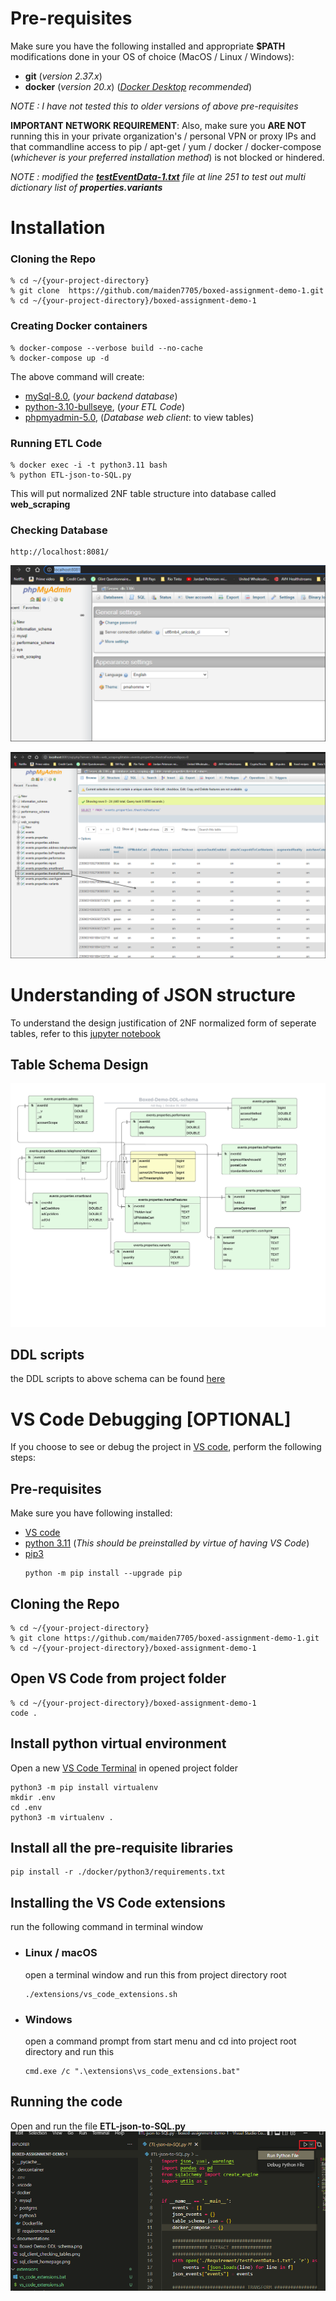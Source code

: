 # Pre-requisites
Make sure you have the following installed and appropriate **$PATH** modifications done in your OS of choice (MacOS / Linux / Windows):

* **git** (_version 2.37.x_)
* **docker** (_version 20.x_) (_[Docker Desktop](https://www.docker.com/products/docker-desktop/) recommended_)

_NOTE : I have not tested this to older versions of above pre-requisites_

__IMPORTANT NETWORK REQUIREMENT__: Also, make sure you **ARE NOT** running this in your private organization's / personal VPN or proxy IPs and that commandline access to pip / apt-get / yum / docker / docker-compose (*whichever is your preferred installation method*) is not blocked or hindered.  

_NOTE : modified the **[testEventData-1.txt](Requirement/testEventData-1.txt)** file at line 251 to test out multi dictionary list of **properties.variants**_
# Installation
### Cloning the Repo
    % cd ~/{your-project-directory}
    % git clone  https://github.com/maiden7705/boxed-assignment-demo-1.git
    % cd ~/{your-project-directory}/boxed-assignment-demo-1
### Creating Docker containers
    % docker-compose --verbose build --no-cache
    % docker-compose up -d
The above command will create:
* [mySql-8.0](https://hub.docker.com/_/mysql), (_your backend database_)
* [python-3.10-bullseye](https://hub.docker.com/_/python), (_your ETL Code_)
* [phpmyadmin-5.0](https://hub.docker.com/_/phpmyadmin), (_Database web client_: to view tables)
### Running ETL Code
    % docker exec -i -t python3.11 bash
    % python ETL-json-to-SQL.py
This will put normalized 2NF table structure into database called **web_scraping**
### Checking Database
    http://localhost:8081/

![sql client homepage](/documentations/sql_client_homepage.png)


![sql client tables](/documentations/sql_client_checking_tables.png)

# Understanding of JSON structure
To understand the design justification of 2NF normalized form of seperate tables, refer to this [jupyter notebook](/Requirement/understanding_json_structure.ipynb)

## Table Schema Design

![Schema Design](/documentations/Boxed-Demo-DDL-schema.png)

## DDL scripts
the DDL scripts to above schema can be found [here](DDL_scripts.sql)

# VS Code Debugging [OPTIONAL]
If you choose to see or debug the project in [VS code](https://code.visualstudio.com/), perform the following steps:

## Pre-requisites
Make sure you have following installed:  

* [VS code](https://code.visualstudio.com/)
* [python 3.11](https://www.python.org/downloads/) (_This should be preinstalled by virtue of having VS Code_)
* [pip3](https://pypi.org/project/pip/)
    ```console
    python -m pip install --upgrade pip
    ```
## Cloning the Repo
    % cd ~/{your-project-directory}
    % git clone https://github.com/maiden7705/boxed-assignment-demo-1.git
    % cd ~/{your-project-directory}/boxed-assignment-demo-1

## Open VS Code from project folder

    % cd ~/{your-project-directory}/boxed-assignment-demo-1
    code .

## Install python virtual environment
Open a new [VS Code Terminal](https://code.visualstudio.com/docs/terminal/basics) in opened project folder

    python3 -m pip install virtualenv
    mkdir .env
    cd .env
    python3 -m virtualenv .
## Install all the pre-requisite libraries
    pip install -r ./docker/python3/requirements.txt

## Installing the VS Code extensions
run the following command in terminal window
* ### Linux / macOS

    open a terminal window and run this from project directory root
    ```console
    ./extensions/vs_code_extensions.sh
    ```
* ### Windows
    
    open a command prompt from start menu and cd into project root directory and run this
    ```console
    cmd.exe /c ".\extensions\vs_code_extensions.bat"
    ```

## Running the code
Open and run the file **ETL-json-to-SQL.py**
![Run the scripot](/documentations/running_the_Script.png)